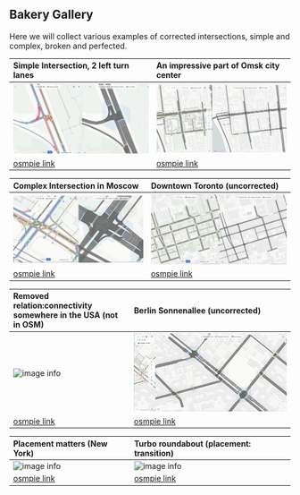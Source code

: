## Bakery Gallery

Here we will collect various examples of corrected intersections, simple and complex, broken and perfected.

| Simple Intersection, 2 left turn lanes | An impressive part of Omsk city center |
| :---------------- | :------ |
| ![image info](./../../ru/examples/img/example-img1.png) | ![image info](./../../ru/examples/img/example-img2.png) |
| [osmpie link](https://osmpie.org/app/editor?bakeId=8e6d87b4-3f58-4876-9e5e-1c0d7469f0e8&pos=73.343202&pos=54.972568&zoom=20.00) | [osmpie link](https://osmpie.org/app/editor?bakeId=4e1057cb-3be4-4b5f-a14c-aa1d57c5591d&pos=73.383979&pos=54.972774&zoom=16.50&tile=Carto+Light) |

| Complex Intersection in Moscow | Downtown Toronto (uncorrected) |
| :---------------- | :------ |
| ![image info](./../../ru/examples/img/example-img3.png) | ![image info](./../../ru/examples/img/example-img4.png) |
| [osmpie link](https://osmpie.org/app/editor?bakeId=3f865538-017f-4fd8-92db-0240111ac257&pos=37.570537&pos=55.718326&zoom=19.07&tile=Carto+Light) | [osmpie link](https://osmpie.org/app/editor?pos=-79.38276&pos=43.650668&zoom=17.04&bakeId=30fc53c8-636e-478e-8fb3-e019e7f91f71&tile=Carto+Light) |

| Removed relation:connectivity somewhere in the USA (not in OSM) | Berlin Sonnenallee (uncorrected) |
| :---------------- | :------ |
| ![image info](./../../ru/examples/img/example-img5.png) | ![image info](./../../ru/examples/img/example-img6.png) |
| [osmpie link](https://osmpie.org/app/editor?pos=-95.957922&pos=36.089777&zoom=19.85&tile=Esri+World&bakeId=1822b8af-5eb4-4b3e-8ddc-ffd548359e22) | [osmpie link](https://osmpie.org/app/editor?pos=13.441555&pos=52.481094&zoom=18.27&bakeId=b7811107-52fa-4549-97ac-d8ddc0cf3d0e&tile=Carto+Light) |



| Placement matters (New York)   | Turbo roundabout (placement: transition)  | 
| :---------------- | :------ | 
|![image info](./../../ru/examples/img/example-img7.png) | ![image info](./../../ru/examples/img/example-img8.png) |
|[osmpie link](https://osmpie.org/app/editor?bakeId=8d92e8c3-18d6-467a-a003-d3eaf9d3da4f&pos=-73.967593&pos=40.580403&zoom=20.02&tile=Esri+World)| [osmpie link](https://osmpie.org/app/editor?bakeId=dde9a875-c8f5-4624-8801-d011f2fe08ee&pos=7.615127&pos=46.770597&zoom=19.42&tile=Esri+World) | 
